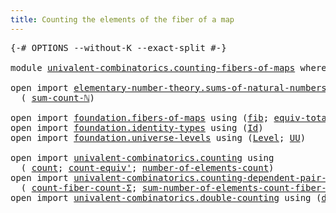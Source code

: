 ```yaml
---
title: Counting the elements of the fiber of a map
---
```


<pre class="Agda"><a id="69" class="Symbol">{-#</a> <a id="73" class="Keyword">OPTIONS</a> <a id="81" class="Pragma">--without-K</a> <a id="93" class="Pragma">--exact-split</a> <a id="107" class="Symbol">#-}</a>

<a id="112" class="Keyword">module</a> <a id="119" href="univalent-combinatorics.counting-fibers-of-maps.html" class="Module">univalent-combinatorics.counting-fibers-of-maps</a> <a id="167" class="Keyword">where</a>

<a id="174" class="Keyword">open</a> <a id="179" class="Keyword">import</a> <a id="186" href="elementary-number-theory.sums-of-natural-numbers.html" class="Module">elementary-number-theory.sums-of-natural-numbers</a> <a id="235" class="Keyword">using</a>
  <a id="243" class="Symbol">(</a> <a id="245" href="elementary-number-theory.sums-of-natural-numbers.html#1647" class="Function">sum-count-ℕ</a><a id="256" class="Symbol">)</a>

<a id="259" class="Keyword">open</a> <a id="264" class="Keyword">import</a> <a id="271" href="foundation.fibers-of-maps.html" class="Module">foundation.fibers-of-maps</a> <a id="297" class="Keyword">using</a> <a id="303" class="Symbol">(</a><a id="304" href="foundation-core.fibers-of-maps.html#928" class="Function">fib</a><a id="307" class="Symbol">;</a> <a id="309" href="foundation-core.fibers-of-maps.html#5261" class="Function">equiv-total-fib</a><a id="324" class="Symbol">)</a>
<a id="326" class="Keyword">open</a> <a id="331" class="Keyword">import</a> <a id="338" href="foundation.identity-types.html" class="Module">foundation.identity-types</a> <a id="364" class="Keyword">using</a> <a id="370" class="Symbol">(</a><a id="371" href="foundation-core.identity-types.html#1754" class="Datatype">Id</a><a id="373" class="Symbol">)</a>
<a id="375" class="Keyword">open</a> <a id="380" class="Keyword">import</a> <a id="387" href="foundation.universe-levels.html" class="Module">foundation.universe-levels</a> <a id="414" class="Keyword">using</a> <a id="420" class="Symbol">(</a><a id="421" href="Agda.Primitive.html#597" class="Postulate">Level</a><a id="426" class="Symbol">;</a> <a id="428" href="foundation-core.universe-levels.html#222" class="Primitive">UU</a><a id="430" class="Symbol">)</a>

<a id="433" class="Keyword">open</a> <a id="438" class="Keyword">import</a> <a id="445" href="univalent-combinatorics.counting.html" class="Module">univalent-combinatorics.counting</a> <a id="478" class="Keyword">using</a>
  <a id="486" class="Symbol">(</a> <a id="488" href="univalent-combinatorics.counting.html#1901" class="Function">count</a><a id="493" class="Symbol">;</a> <a id="495" href="univalent-combinatorics.counting.html#3709" class="Function">count-equiv&#39;</a><a id="507" class="Symbol">;</a> <a id="509" href="univalent-combinatorics.counting.html#2029" class="Function">number-of-elements-count</a><a id="533" class="Symbol">)</a>
<a id="535" class="Keyword">open</a> <a id="540" class="Keyword">import</a> <a id="547" href="univalent-combinatorics.counting-dependent-pair-types.html" class="Module">univalent-combinatorics.counting-dependent-pair-types</a> <a id="601" class="Keyword">using</a>
  <a id="609" class="Symbol">(</a> <a id="611" href="univalent-combinatorics.counting-dependent-pair-types.html#5329" class="Function">count-fiber-count-Σ</a><a id="630" class="Symbol">;</a> <a id="632" href="univalent-combinatorics.counting-dependent-pair-types.html#9020" class="Function">sum-number-of-elements-count-fiber-count-Σ</a><a id="674" class="Symbol">)</a>
<a id="676" class="Keyword">open</a> <a id="681" class="Keyword">import</a> <a id="688" href="univalent-combinatorics.double-counting.html" class="Module">univalent-combinatorics.double-counting</a> <a id="728" class="Keyword">using</a> <a id="734" class="Symbol">(</a><a id="735" href="univalent-combinatorics.double-counting.html#1110" class="Function">double-counting</a><a id="750" class="Symbol">)</a>
</pre>